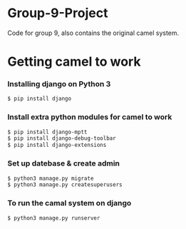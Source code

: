 # Group-9-Project
Code for group 9, also contains the original camel system. 

# Getting camel to work
### Installing django on Python 3
```sh
$ pip install django
```
### Install extra python modules for camel to work
```sh
$ pip install django-mptt
$ pip install django-debug-toolbar
$ pip install django-extensions
```
### Set up datebase & create admin
```sh
$ python3 manage.py migrate
$ python3 manage.py createsuperusers
```
### To run the camal system on django
```sh
$ python3 manage.py runserver
```